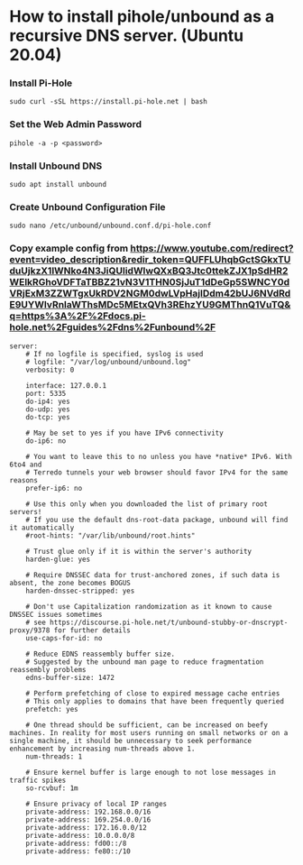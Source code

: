 # How to install pihole/unbound as a recursive DNS server. (Ubuntu 20.04)

### Install Pi-Hole
`sudo curl -sSL https://install.pi-hole.net​ | bash`

### Set the Web Admin Password
`pihole -a -p <password>`

### Install Unbound DNS
`sudo apt install unbound`

### Create Unbound Configuration File
`sudo nano /etc/unbound/unbound.conf.d/pi-hole.conf`

### Copy example config from https://www.youtube.com/redirect?event=video_description&redir_token=QUFFLUhqbGctSGkxTUduUjkzX1lWNko4N3JiQUlidWIwQXxBQ3Jtc0ttekZJX1pSdHR2WElkRGhoVDFTaTBBZ21vN3V1THN0SjJuT1dDeGp5SWNCY0dVRjExM3ZZWTgxUkRDV2NGM0dwLVpHajlDdm42bUJ6NVdRdE9UYWlvRnlaWThsMDc5MEtxQVh3REhzYU9GMThnQ1VuTQ&q=https%3A%2F%2Fdocs.pi-hole.net%2Fguides%2Fdns%2Funbound%2F
```
server:
    # If no logfile is specified, syslog is used
    # logfile: "/var/log/unbound/unbound.log"
    verbosity: 0

    interface: 127.0.0.1
    port: 5335
    do-ip4: yes
    do-udp: yes
    do-tcp: yes

    # May be set to yes if you have IPv6 connectivity
    do-ip6: no

    # You want to leave this to no unless you have *native* IPv6. With 6to4 and
    # Terredo tunnels your web browser should favor IPv4 for the same reasons
    prefer-ip6: no

    # Use this only when you downloaded the list of primary root servers!
    # If you use the default dns-root-data package, unbound will find it automatically
    #root-hints: "/var/lib/unbound/root.hints"

    # Trust glue only if it is within the server's authority
    harden-glue: yes

    # Require DNSSEC data for trust-anchored zones, if such data is absent, the zone becomes BOGUS
    harden-dnssec-stripped: yes

    # Don't use Capitalization randomization as it known to cause DNSSEC issues sometimes
    # see https://discourse.pi-hole.net/t/unbound-stubby-or-dnscrypt-proxy/9378 for further details
    use-caps-for-id: no

    # Reduce EDNS reassembly buffer size.
    # Suggested by the unbound man page to reduce fragmentation reassembly problems
    edns-buffer-size: 1472

    # Perform prefetching of close to expired message cache entries
    # This only applies to domains that have been frequently queried
    prefetch: yes

    # One thread should be sufficient, can be increased on beefy machines. In reality for most users running on small networks or on a single machine, it should be unnecessary to seek performance enhancement by increasing num-threads above 1.
    num-threads: 1

    # Ensure kernel buffer is large enough to not lose messages in traffic spikes
    so-rcvbuf: 1m

    # Ensure privacy of local IP ranges
    private-address: 192.168.0.0/16
    private-address: 169.254.0.0/16
    private-address: 172.16.0.0/12
    private-address: 10.0.0.0/8
    private-address: fd00::/8
    private-address: fe80::/10
```
